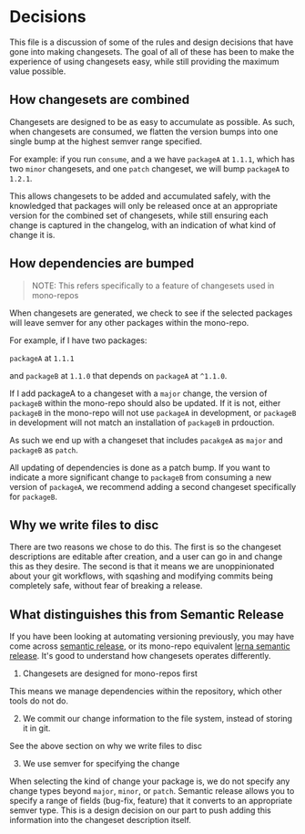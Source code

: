 # Decisions

This file is a discussion of some of the rules and design decisions that have gone into making changesets. The goal of all of these has been to make the experience of using changesets easy, while still providing the maximum value possible.

## How changesets are combined

Changesets are designed to be as easy to accumulate as possible. As such, when changesets are consumed, we flatten the version bumps into one single bump at the highest semver range specified.

For example: if you run `consume`, and a we have `packageA` at `1.1.1`, which has two `minor` changesets, and one `patch` changeset, we will bump `packageA` to `1.2.1`.

This allows changesets to be added and accumulated safely, with the knowledged that packages will only be released once at an appropriate version for the combined set of changesets, while still ensuring each change is captured in the changelog, with an indication of what kind of change it is.

## How dependencies are bumped

> NOTE: This refers specifically to a feature of changesets used in mono-repos

When changesets are generated, we check to see if the selected packages will leave semver for any other packages within the mono-repo.

For example, if I have two packages:

`packageA` at `1.1.1`

and `packageB` at `1.1.0` that depends on `packageA` at `^1.1.0`.

If I add packageA to a changeset with a `major` change, the version of `packageB` within the mono-repo should also be updated. If it is not, either `packageB` in the mono-repo will not use `packageA` in development, or `packageB` in development will not match an installation of `packageB` in prdouction.

As such we end up with a changeset that includes `pacakgeA` as `major` and `packageB` as `patch`.

All updating of dependencies is done as a patch bump. If you want to indicate a more significant change to `packageB` from consuming a new version of `packageA`, we recommend adding a second changeset specifically for `packageB`.

## Why we write files to disc

There are two reasons we chose to do this. The first is so the changeset descriptions are editable after creation, and a user can go in and change this as they desire. The second is that it means we are unoppinionated about your git workflows, with sqashing and modifying commits being completely safe, without fear of breaking a release.

## What distinguishes this from Semantic Release

If you have been looking at automating versioning previously, you may have come across [semantic release](https://github.com/semantic-release/semantic-release), or its mono-repo equivalent [lerna semantic release](https://github.com/atlassian/lerna-semantic-release). It's good to understand how changesets operates differently.

1. Changesets are designed for mono-repos first

This means we manage dependencies within the repository, which other tools do not do.

2. We commit our change information to the file system, instead of storing it in git.

See the above section on why we write files to disc

3. We use semver for specifying the change

When selecting the kind of change your package is, we do not specify any change types beyond `major`, `minor`, or `patch`. Semantic release allows you to specify a range of fields (bug-fix, feature) that it converts to an appropriate semver type. This is a design decision on our part to push adding this information into the changeset description itself.

